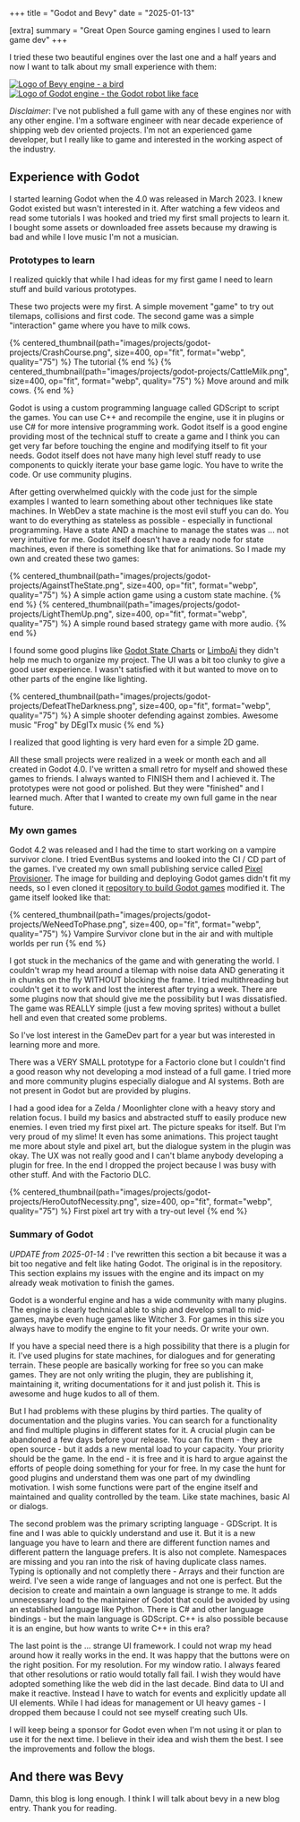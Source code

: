 +++
title = "Godot and Bevy"
date = "2025-01-13"

[extra]
summary = "Great Open Source gaming engines I used to learn game dev"
+++

I tried these two beautiful engines over the last one and a half years and now I want to talk about my small experience with them:

<div class="flex justify-around gap-8" >
    <a class="inline-block w-full" href="https://bevyengine.org/">
        <img alt="Logo of Bevy engine - a bird" class="object-contain h-24" src="https://bevyengine.org/assets/bevy_logo_dark.svg">
    </a>
    <a class="inline-block w-full" href="https://godotengine.org/">
        <img alt="Logo of Godot engine - the Godot robot like face" class="object-contain h-24" src="https://godotengine.org/assets/logo_dark.svg">
    </a>
</div>

_Disclaimer_: I've not published a full game with any of these engines nor with any other engine. I'm a software engineer with near decade experience of shipping web dev oriented projects. I'm not an experienced game developer, but I really like to game and interested in the working aspect of the industry.

## Experience with Godot

I started learning Godot when the 4.0 was released in March 2023. I knew Godot existed but wasn't interested in it. After watching a few videos and read some tutorials I was hooked and tried my first small projects to learn it. I bought some assets or downloaded free assets because my drawing is bad and while I love music I'm not a musician.

### Prototypes to learn

I realized quickly that while I had ideas for my first game I need to learn stuff and build various prototypes.

These two projects were my first. A simple movement "game" to try out tilemaps, collisions and first code. The second game was a simple "interaction" game where you have to milk cows.

{% centered_thumbnail(path="images/projects/godot-projects/CrashCourse.png", size=400, op="fit", format="webp", quality="75") %}
The tutorial
{% end %}
{% centered_thumbnail(path="images/projects/godot-projects/CattleMilk.png", size=400, op="fit", format="webp", quality="75") %}
Move around and milk cows.
{% end %}

Godot is using a custom programming language called GDScript to script the games. You can use C++ and recompile the engine, use it in plugins or use C# for more intensive programming work. Godot itself is a good engine providing most of the technical stuff to create a game and I think you can get very far before touching the engine and modifying itself to fit your needs. Godot itself does not have many high level stuff ready to use components to quickly iterate your base game logic. You have to write the code. Or use community plugins.

After getting overwhelmed quickly with the code just for the simple examples I wanted to learn something about other techniques like state machines. In WebDev a state machine is the most evil stuff you can do. You want to do everything as stateless as possible - especially in functional programming. Have a state AND a machine to manage the states was ... not very intuitive for me. Godot itself doesn't have a ready node for state machines, even if there is something like that for animations. So I made my own and created these two games:

{% centered_thumbnail(path="images/projects/godot-projects/AgainstTheState.png", size=400, op="fit", format="webp", quality="75") %}
A simple action game using a custom state machine.
{% end %}
{% centered_thumbnail(path="images/projects/godot-projects/LightThemUp.png", size=400, op="fit", format="webp", quality="75") %}
A simple round based strategy game with more audio.
{% end %}

I found some good plugins like [Godot State Charts](https://github.com/derkork/godot-statecharts) or [LimboAi](https://github.com/limbonaut/limboai) they didn't help me much to organize my project. The UI was a bit too clunky to give a good user experience. I wasn't satisfied with it but wanted to move on to other parts of the engine like lighting.

{% centered_thumbnail(path="images/projects/godot-projects/DefeatTheDarkness.png", size=400, op="fit", format="webp", quality="75") %}
A simple shooter defending against zombies. Awesome music "Frog" by DEgITx music
{% end %}

I realized that good lighting is very hard even for a simple 2D game.

All these small projects were realized in a week or month each and all created in Godot 4.0. I've written a small retro for myself and showed these games to friends. I always wanted to FINISH them and I achieved it. The prototypes were not good or polished. But they were "finished" and I learned much. After that I wanted to create my own full game in the near future.

### My own games

Godot 4.2 was released and I had the time to start working on a vampire survivor clone. I tried EventBus systems and looked into the CI / CD part of the games. I've created my own small publishing service called [Pixel Provisioner](https://github.com/Meldanor/PixelProvisioner). The image for building and deploying Godot games didn't fit my needs, so I even cloned it [repository to build Godot games](https://github.com/Meldanor/godot-ci) modified it. The game itself looked like that:

{% centered_thumbnail(path="images/projects/godot-projects/WeNeedToPhase.png", size=400, op="fit", format="webp", quality="75") %}
Vampire Survivor clone but in the air and with multiple worlds per run
{% end %}

I got stuck in the mechanics of the game and with generating the world. I couldn't wrap my head around a tilemap with noise data AND generating it in chunks on the fly WITHOUT blocking the frame. I tried multithreading but couldn't get it to work and lost the interest after trying a week. There are some plugins now that should give me the possibility but I was dissatisfied. The game was REALLY simple (just a few moving sprites) without a bullet hell and even that created some problems.

So I've lost interest in the GameDev part for a year but was interested in learning more and more.

There was a VERY SMALL prototype for a Factorio clone but I couldn't find a good reason why not developing a mod instead of a full game. I tried more and more community plugins especially dialogue and AI systems. Both are not present in Godot but are provided by plugins.

I had a good idea for a Zelda / Moonlighter clone with a heavy story and relation focus. I build my basics and abstracted stuff to easily produce new enemies. I even tried my first pixel art. The picture speaks for itself. But I'm very proud of my slime! It even has some animations. This project taught me more about style and pixel art, but the dialogue system in the plugin was okay. The UX was not really good and I can't blame anybody developing a plugin for free. In the end I dropped the project because I was busy with other stuff. And with the Factorio DLC. 

{% centered_thumbnail(path="images/projects/godot-projects/HeroOutofNecessity.png", size=400, op="fit", format="webp", quality="75") %}
First pixel art try with a try-out level
{% end %}

### Summary of Godot

*UPDATE from 2025-01-14* : I've rewritten this section a bit because it was a bit too negative and felt like hating Godot. The original is in the repository. This section explains my issues with the engine and its impact on my already weak motivation to finish the games.

Godot is a wonderful engine and has a wide community with many plugins. The engine is clearly technical able to ship and develop small to mid-games, maybe even huge games like Witcher 3. For games in this size you always have to modify the engine to fit your needs. Or write your own.

If you have a special need there is a high possibility that there is a plugin for it. I've used plugins for state machines, for dialogues and for generating terrain. These people are basically working for free so you can make games. They are not only writing the plugin, they are publishing it, maintaining it, writing documentations for it and just polish it. This is awesome and huge kudos to all of them.

But I had problems with these plugins by third parties. The quality of documentation and the plugins varies. You can search for a functionality and find multiple plugins in different states for it. A crucial plugin can be abandoned a few days before your release. You can fix them - they are open source - but it adds a new mental load to your capacity. Your priority should be the game.
In the end - it is free and it is hard to argue against the efforts of people doing something for your for free. In my case the hunt for good plugins and understand them was one part of my dwindling motivation. I wish some functions were part of the engine itself and maintained and quality controlled by the team. Like state machines, basic AI or dialogs.

The second problem was the primary scripting language - GDScript. It is fine and I was able to quickly understand and use it. But it is a new language you have to learn and there are different function names and different pattern the language prefers. It is also not complete. Namespaces are missing and you ran into the risk of having duplicate class names. Typing is optionally and not completly there - Arrays and their function are weird. I've seen a wide range of languages and not one is perfect. But the decision to create and maintain a own language is strange to me. It adds unnecessary load to the maintainer of Godot that could be avoided by using an established language like Python. There is C# and other language bindings - but the main language is GDScript. C++ is also possible because it is an engine, but how wants to write C++ in this era? 

The last point is the ... strange UI framework. I could not wrap my head around how it really works in the end. It was happy that the buttons were on the right position. For my resolution. For my window ratio. I always feared that other resolutions or ratio would totally fall fail. I wish they would have adopted something like the web did in the last decade. Bind data to UI and make it reactive. Instead I have to watch for events and explicitly update all UI elements. While I had ideas for management or UI heavy games - I dropped them because I could not see myself creating such UIs.

I will keep being a sponsor for Godot even when I'm not using it or plan to use it for the next time. I believe in their idea and wish them the best. I see the improvements and follow the blogs.

## And there was Bevy

Damn, this blog is long enough. I think I will talk about bevy in a new blog entry. Thank you for reading.
